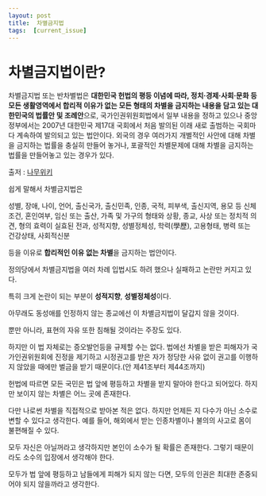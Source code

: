 ```yaml
---
layout: post
title:  차별금지법
tags:  [current_issue]
---
```


# 차별금지법이란?
차별금지법 또는 반차별법은 **대한민국 헌법의 평등 이념에 따라, 정치·경제·사회·문화 등 모든 생활영역에서 합리적 이유가 없는 모든 형태의 차별을 금지하는 내용을 담고 있는 대한민국의 법률안 및 조례안**으로, 국가인권위원회법에서 일부 내용을 정하고 있으나 중앙 정부에서는 2007년 대한민국 제17대 국회에서 처음 발의된 이래 새로 출범하는 국회마다 계속하여 발의되고 있는 법안이다. 외국의 경우 여러가지 개별적인 사안에 대해 차별을 금지하는 법률을 충실히 만들어 놓거나, 포괄적인 차별문제에 대해 차별을 금지하는 법률을 만들어놓고 있는 경우가 있다.

출저 : [나무위키](https://namu.wiki/w/%EC%B0%A8%EB%B3%84%EA%B8%88%EC%A7%80%EB%B2%95)

쉽게 말해서 차별금지법은 

성별, 장애, 나이, 언어, 출신국가, 출신민족, 인종, 국적, 피부색, 출신지역, 용모 등 신체조건, 혼인여부, 임신 또는 출산, 가족 및 가구의 형태와 상황, 종교, 사상 또는 정치적 의견, 형의 효력이 실효된 전과, 성적지향, 성별정체성, 학력(學歷), 고용형태, 병력 또는 건강상태, 사회적신분 

등을 이유로 **합리적인 이유 없는 차별**을 금지하는 법안이다. 

정의당에서 차별금지법을 여러 차례 입법시도 하려 했으나 실패하고 논란만 커지고 있다. 

특히 크게 논란이 되는 부분이 **성적지향**, **성별정체성**이다. 

아무래도 동성애를 인정하지 않는 종교에선 이 차별금지법이 달갑지 않을 것이다. 

뿐만 아니라, 표현의 자유 또한 침해될 것이라는 주장도 있다. 

하지만 이 법 자체로는 증오발언등을 규제할 수는 없다. 법에선 차별을 받은 피해자가 국가인권위원회에 진정을 제기하고 시정권고를 받은 자가 정당한 사유 없이 권고를 이행하지 않았을 때에만 벌금을 받기 때문이다.(안 제41조부터 제44조까지)

헌법에 따르면 모든 국민은 법 앞에 평등하고 차별을 받지 말아야 한다고 되어있다. 하지만 보이지 않는 차별은 어느 곳에 존재한다.

다만 나로썬 차별을 직접적으로 받아본 적은 없다. 하지만 언제든 지 다수가 아닌 소수로 변할 수 있다고 생각한다. 예를 들어, 해외에서 받는 인종차별이나 불의의 사고로 몸이 불편해질 수 있다. 

모두 자신은 아닐꺼라고 생각하지만 본인이 소수가 될 확률은 존재한다. 그렇기 때문이라도 소수의 입장에서 생각해야 한다.

모두가 법 앞에 평등하고 남들에게 피해가 되지 않는 다면, 모두의 인권은 최대한 존중되어야 되지 않을까라고 생각한다. 